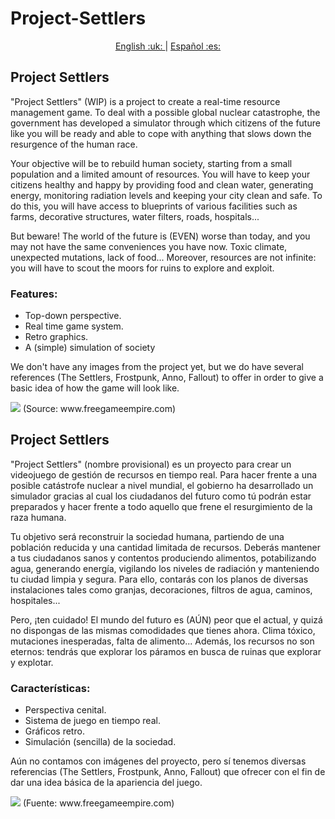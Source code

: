 # Project-Settlers

<p align="center"> <a href = "#ENG"> English :uk: </a> | <a href = "#ESP"> Español :es: </a> </p>


## <a name="ENG"> Project Settlers </a>

"Project Settlers" (WIP) is a project to create a real-time resource management game.
To deal with a possible global nuclear catastrophe, the government has developed a simulator through which citizens of the future like you will be ready and able to cope with anything that slows down the resurgence of the human race.

Your objective will be to rebuild human society, starting from a small population and a limited amount of resources. You will have to keep your citizens healthy and happy by providing food and clean water, generating energy, monitoring radiation levels and keeping your city clean and safe. To do this, you will have access to blueprints of various facilities such as farms, decorative structures, water filters, roads, hospitals...

But beware! The world of the future is (EVEN) worse than today, and you may not have the same conveniences you have now. Toxic climate, unexpected mutations, lack of food... Moreover, resources are not infinite: you will have to scout the moors for ruins to explore and exploit.

### Features:

- Top-down perspective.
- Real time game system.
- Retro graphics.
- A (simple) simulation of society

We don't have any images from the project yet, but we do have several references (The Settlers, Frostpunk, Anno, Fallout) to offer in order to give a basic idea of how the game will look like.

<img src="https://www.freegameempire.com/Img/Cache/Games/Settlers-2/Screenshot-5.png" />
(Source: www.freegameempire.com)


## <a name="ESP"> Project Settlers </a>

"Project Settlers" (nombre provisional) es un proyecto para crear un videojuego de gestión de recursos en tiempo real.
Para hacer frente a una posible catástrofe nuclear a nivel mundial, el gobierno ha desarrollado un simulador gracias al cual los ciudadanos del futuro como tú podrán estar preparados y hacer frente a todo aquello que frene el resurgimiento de la raza humana.

Tu objetivo será reconstruir la sociedad humana, partiendo de una población reducida y una cantidad limitada de recursos. Deberás mantener a tus ciudadanos sanos y contentos produciendo alimentos, potabilizando agua, generando energía, vigilando los niveles de radiación y manteniendo tu ciudad limpia y segura. Para ello, contarás con los planos de diversas instalaciones tales como granjas, decoraciones, filtros de agua, caminos, hospitales...

Pero, ¡ten cuidado! El mundo del futuro es (AÚN) peor que el actual, y quizá no dispongas de las mismas comodidades que tienes ahora. Clima tóxico, mutaciones inesperadas, falta de alimento... Además, los recursos no son eternos: tendrás que explorar los páramos en busca de ruinas que explorar y explotar.

### Características:

- Perspectiva cenital.
- Sistema de juego en tiempo real.
- Gráficos retro.
- Simulación (sencilla) de la sociedad.

Aún no contamos con imágenes del proyecto, pero sí tenemos diversas referencias (The Settlers, Frostpunk, Anno, Fallout) que ofrecer con el fin de dar una idea básica de la apariencia del juego. 

<img src="https://www.freegameempire.com/Img/Cache/Games/Settlers-2/Screenshot-5.png" />
(Fuente: www.freegameempire.com)
